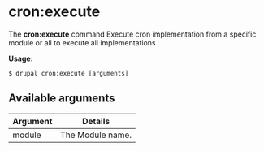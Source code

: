 # cron:execute
The **cron:execute** command Execute cron implementation from a specific module or all to execute all implementations

**Usage:**
```
$ drupal cron:execute [arguments] 
```


## Available arguments
Argument | Details
---------|-------------
module | The Module name.
